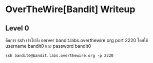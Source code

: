 # OverTheWire\[Bandit] Writeup

## Level 0

คือการ ssh เข้าไปยัง server bandit.labs.overthewire.org port 2220 โดยใช้ username bandit0 และ password bandit0

```
ssh bandit0@bandit.labs.overthewire.org -p 2220
```

